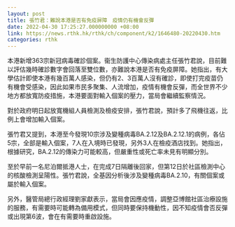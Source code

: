 ```yaml
---
layout: post
title: 張竹君：難說本港是否有免疫屏障　疫情仍有機會反彈
date: 2022-04-30 17:25:27.000000000 +08:00
link: https://news.rthk.hk/rthk/ch/component/k2/1646480-20220430.htm
categories: rthk
---
```


本港新增363宗新冠病毒確診個案。衞生防護中心傳染病處主任張竹君說，目前難以評估幾時確診數字會回落至雙位數，亦難說本港是否有免疫屏障。她指出，有大學估計即使本港有幾百萬人感染，但仍有2、3百萬人沒有確診，即使打完疫苗仍有機會受感染，因此如果市民多聚集、人流增加，疫情有機會反彈，而全世界不少地方都放寬防疫措施，本港要面對輸入個案的壓力，當局會繼續監察情況。

對於政府明日起放寬機組人員檢測及檢疫安排，張竹君說，預計多了飛機往返，比例上會增加輸入個案。

張竹君又提到，本港至今發現10宗涉及變種病毒BA.2.12及BA.2.12.1的病例，各佔5宗，全部是輸入個案，7人在入境時已發現，另外3人在檢疫酒店找到。她指出，根據研究，BA.2.12的傳染力可能較高，但嚴重性或死亡率未見有明顯分別。

至於早前一名尼泊爾抵港人士，在完成7日隔離後回家，但第12日於社區檢測中心的核酸檢測呈陽性。張竹君說，全基因分析後涉及變種病毒BA.2.10，有關個案或屬於輸入個案。

另外，醫管局總行政經理劉家獻表示，當局會因應疫情，調整亞博館社區治療設施的服務，有需要時可能轉為備用模式，但同時要保持機動性，因不知疫情會否反彈或出現第6波，會在有需要時重啟設施。
